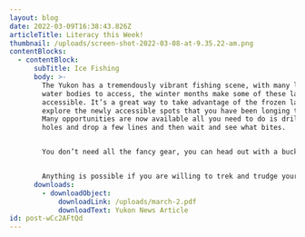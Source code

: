```yaml
---
layout: blog
date: 2022-03-09T16:38:43.826Z
articleTitle: Literacy this Week!
thumbnail: /uploads/screen-shot-2022-03-08-at-9.35.22-am.png
contentBlocks:
  - contentBlock:
      subTitle: Ice Fishing
      body: >-
        The Yukon has a tremendously vibrant fishing scene, with many lakes and
        water bodies to access, the winter months make some of these lakes more
        accessible. It’s a great way to take advantage of the frozen lake and
        explore the newly accessible spots that you have been longing to try.
        Many opportunities are now available all you need to do is drill a few
        holes and drop a few lines and then wait and see what bites.


        You don’t need all the fancy gear, you can head out with a bucket, an auger, and your rod. The gear does make the whole situation much more pleasurable but if you don’t have all of it you just need to choose your fishing day a little better.


        Anything is possible if you are willing to trek and trudge your way around the lake. Or if you are lucky enough to own a snowmobile or fat bike, you will find the urge to go further and explore longer. If you’re looking for a relaxing day on the lake check out the Yukon News article below for a few suggestions of gear that may be helpful on the lake for a day of fishing.
      downloads:
        - downloadObject:
            downloadLink: /uploads/march-2.pdf
            downloadText: Yukon News Article
id: post-wCc2AFtQd
---
```

